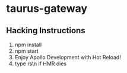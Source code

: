# taurus-gateway

## Hacking Instructions

1. npm install
2. npm start
3. Enjoy Apollo Development with Hot Reload!
4. type rs\n if HMR dies

